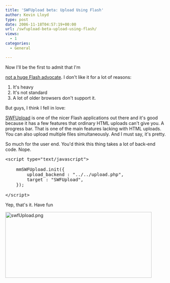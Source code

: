 ```yaml
---
title: 'SWFUpload beta: Upload Using Flash'
author: Kevin Lloyd
type: post
date: 2006-11-18T04:57:19+00:00
url: /swfupload-beta-upload-using-flash/
views:
  - 1
categories:
  - General

---
```

<!--adsense-->Now I'll be the first to admit that I'm

[not a huge Flash advocate][1]. I don't like it for a lot of reasons:

  1. It's heavy
  2. It's not standard
  3. A lot of older browsers don't support it.

But guys, I think I fell in love:

[SWFUpload][2] is one of the nicer Flash applications out there and it's good because it has a few features that ordinary HTML uploads can't give you. A progress bar. That is one of the main features lacking with HTML uploads. You can also upload multiple files simultaneously. And I must say, it's pretty.

So much for the user end. You'd think this thing takes a lot of back-end code. Nope.

<pre class="brush: xml; title: ; notranslate" title="">&lt;script type="text/javascript"&gt;

	mmSWFUpload.init({
		upload_backend : "../../upload.php",
		target : "SWFUpload",
	});

&lt;/script&gt;</pre>

Yep, that's it. Have fun

[<img src="/wp-content/uploads/swfUpload.png" alt="swfUpload.png" title="swfUpload.png" width="458" height="206" border="0" />][3]

 [1]: https://webdevelopment2.com/5-reasons-not-to-use-flash/
 [2]: http://swfupload.org/
 [3]: http://labb.dev.mammon.se/swfupload/